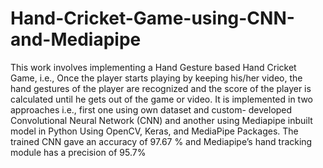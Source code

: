 # Hand-Cricket-Game-using-CNN-and-Mediapipe

This work involves implementing a
Hand Gesture based Hand Cricket Game, i.e., Once the player
starts playing by keeping his/her video, the hand gestures of the
player are recognized and the score of the player is calculated
until he gets out of the game or video. It is implemented in two
approaches i.e., first one using own dataset and custom-
developed Convolutional Neural Network (CNN) and another
using Mediapipe inbuilt model in Python Using OpenCV, Keras,
and MediaPipe Packages. The trained CNN gave an accuracy of
97.67 % and Mediapipe’s hand tracking module has a precision
of 95.7%
